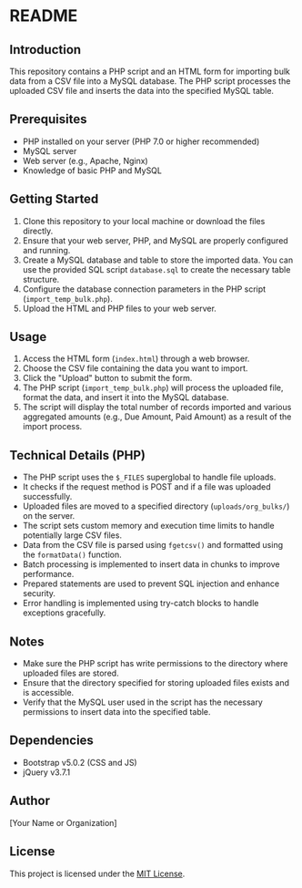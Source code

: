 # README

## Introduction
This repository contains a PHP script and an HTML form for importing bulk data from a CSV file into a MySQL database. The PHP script processes the uploaded CSV file and inserts the data into the specified MySQL table.

## Prerequisites
- PHP installed on your server (PHP 7.0 or higher recommended)
- MySQL server
- Web server (e.g., Apache, Nginx)
- Knowledge of basic PHP and MySQL

## Getting Started
1. Clone this repository to your local machine or download the files directly.
2. Ensure that your web server, PHP, and MySQL are properly configured and running.
3. Create a MySQL database and table to store the imported data. You can use the provided SQL script `database.sql` to create the necessary table structure.
4. Configure the database connection parameters in the PHP script (`import_temp_bulk.php`).
5. Upload the HTML and PHP files to your web server.

## Usage
1. Access the HTML form (`index.html`) through a web browser.
2. Choose the CSV file containing the data you want to import.
3. Click the "Upload" button to submit the form.
4. The PHP script (`import_temp_bulk.php`) will process the uploaded file, format the data, and insert it into the MySQL database.
5. The script will display the total number of records imported and various aggregated amounts (e.g., Due Amount, Paid Amount) as a result of the import process.

## Technical Details (PHP)
- The PHP script uses the `$_FILES` superglobal to handle file uploads.
- It checks if the request method is POST and if a file was uploaded successfully.
- Uploaded files are moved to a specified directory (`uploads/org_bulks/`) on the server.
- The script sets custom memory and execution time limits to handle potentially large CSV files.
- Data from the CSV file is parsed using `fgetcsv()` and formatted using the `formatData()` function.
- Batch processing is implemented to insert data in chunks to improve performance.
- Prepared statements are used to prevent SQL injection and enhance security.
- Error handling is implemented using try-catch blocks to handle exceptions gracefully.

## Notes
- Make sure the PHP script has write permissions to the directory where uploaded files are stored.
- Ensure that the directory specified for storing uploaded files exists and is accessible.
- Verify that the MySQL user used in the script has the necessary permissions to insert data into the specified table.

## Dependencies
- Bootstrap v5.0.2 (CSS and JS)
- jQuery v3.7.1

## Author
[Your Name or Organization]

## License
This project is licensed under the [MIT License](LICENSE).
